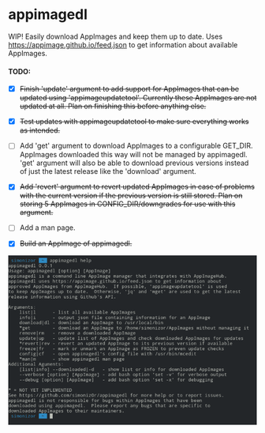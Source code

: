 # appimagedl
WIP! Easily download AppImages and keep them up to date.  Uses https://appimage.github.io/feed.json to get information about available AppImages.

#### TODO:

- [x] ~~Finish 'update' argument to add support for AppImages that can be updated using 'appimageupdatetool'.  Currently these AppImages are not updated at all.  Plan on finishing this before anything else.~~

- [x] ~~Test updates with appimageupdatetool to make sure everything works as intended.~~

- [ ] Add 'get' argument to download AppImages to a configurable GET_DIR.  AppImages downloaded this way will not be managed by appimagedl.  'get' argument will also be able to download previous versions instead of just the latest release like the 'download' argument.

- [x] ~~Add 'revert' argument to revert updated AppImages in case of problems with the current version if the previous version is still stored.  Plan on storing 5 AppImages in CONFIG_DIR/downgrades for use with this argument.~~

- [ ] Add a man page.

- [x] ~~Build an AppImage of appimagedl.~~

![appimagedl-screenshot](/Screenshot.png)
